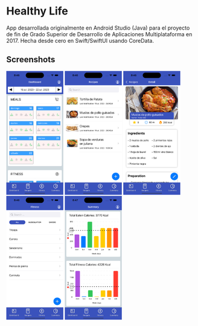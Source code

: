 
# Healthy Life

App desarrollada originalmente en Android Studio (Java) para el proyecto de fin de Grado Superior de Desarrollo de Aplicaciones Multiplataforma en 2017.
Hecha desde cero en Swift/SwiftUI usando CoreData.



## Screenshots

<img src="/Images/1.png?raw=true" width="30%" height="30%">
<img src="/Images/2.png?raw=true" width="30%" height="30%">
<img src="/Images/3.png?raw=true" width="30%" height="30%">
<img src="/Images/4.png?raw=true" width="30%" height="30%">
<img src="/Images/5.png?raw=true" width="30%" height="30%">
